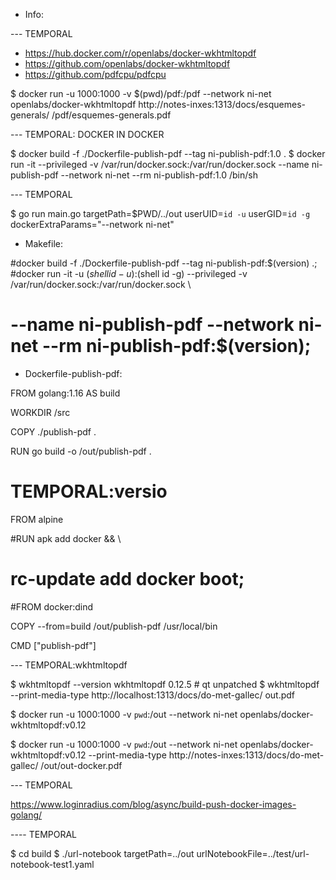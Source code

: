 
- Info:

--- TEMPORAL

- https://hub.docker.com/r/openlabs/docker-wkhtmltopdf
- https://github.com/openlabs/docker-wkhtmltopdf
- https://github.com/pdfcpu/pdfcpu


$ docker run -u 1000:1000 -v $(pwd)/pdf:/pdf --network ni-net openlabs/docker-wkhtmltopdf http://notes-inxes:1313/docs/esquemes-generals/ /pdf/esquemes-generals.pdf


--- TEMPORAL: DOCKER IN DOCKER

$ docker build -f ./Dockerfile-publish-pdf --tag ni-publish-pdf:1.0 .
$ docker run -it --privileged -v /var/run/docker.sock:/var/run/docker.sock --name ni-publish-pdf --network ni-net --rm ni-publish-pdf:1.0 /bin/sh

--- TEMPORAL

$ go run main.go targetPath=$PWD/../out userUID=`id -u` userGID=`id -g` dockerExtraParams="--network ni-net"


- Makefile:

#docker build -f ./Dockerfile-publish-pdf --tag ni-publish-pdf:$(version) .;
#docker run -it -u $(shell id -u):$(shell id -g) --privileged -v /var/run/docker.sock:/var/run/docker.sock \
#	--name ni-publish-pdf --network ni-net --rm ni-publish-pdf:$(version);


- Dockerfile-publish-pdf:

FROM golang:1.16 AS build

WORKDIR /src

COPY ./publish-pdf .

RUN go build -o /out/publish-pdf .

# TEMPORAL:versio
FROM alpine

#RUN apk add docker && \
#    rc-update add docker boot;

#FROM docker:dind


COPY --from=build /out/publish-pdf /usr/local/bin

CMD ["publish-pdf"]


--- TEMPORAL:wkhtmltopdf

$ wkhtmltopdf --version
wkhtmltopdf 0.12.5 # qt unpatched
$ wkhtmltopdf --print-media-type http://localhost:1313/docs/do-met-gallec/ out.pdf

$ docker run -u 1000:1000 -v `pwd`:/out --network ni-net openlabs/docker-wkhtmltopdf:v0.12

$ docker run -u 1000:1000 -v `pwd`:/out --network ni-net openlabs/docker-wkhtmltopdf:v0.12 --print-media-type http://notes-inxes:1313/docs/do-met-gallec/ /out/out-docker.pdf


--- TEMPORAL

https://www.loginradius.com/blog/async/build-push-docker-images-golang/



---- TEMPORAL

$ cd build
$ ./url-notebook targetPath=../out urlNotebookFile=../test/url-notebook-test1.yaml